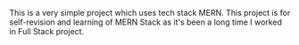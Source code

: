 This is a very simple project which uses tech stack MERN. This project is for self-revision and learning of MERN Stack as it's been a long time I worked in Full Stack project.
